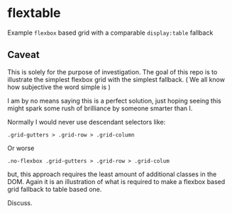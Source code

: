 # flextable
Example `flexbox` based grid with a comparable `display:table` fallback

## Caveat
This is solely for the purpose of investigation.
The goal of this repo is to illustrate the simplest flexbox grid with the simplest fallback.
( We all know how subjective the word simple is )

I am by no means saying this is a perfect solution, just hoping seeing this might spark some rush of brilliance by someone smarter than I.

Normally I would never use descendant selectors like:
```
.grid-gutters > .grid-row > .grid-column
```
Or worse
```
.no-flexbox .grid-gutters > .grid-row > .grid-colum
```
but, this approach requires the least amount of additional classes in the DOM.
Again it is an illustration of what is required to make a flexbox based grid fallback to  table based one.

Discuss.
